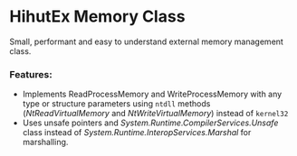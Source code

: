 # HihutEx Memory Class
Small, performant and easy to understand external memory management class.

### Features:
- Implements ReadProcessMemory and WriteProcessMemory with any type or structure parameters using `ntdll` methods (_NtReadVirtualMemory_ and _NtWriteVirtualMemory_) instead of `kernel32`
- Uses unsafe pointers and _System.Runtime.CompilerServices.Unsafe_ class instead of _System.Runtime.InteropServices.Marshal_ for marshalling.
